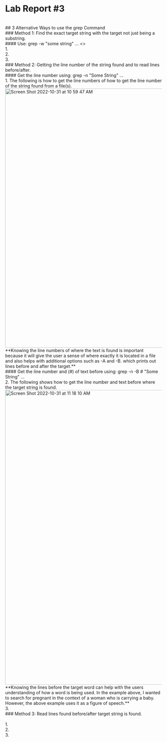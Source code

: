 # Lab Report #3
<br>
## 3 Alternative Ways to use the grep Command
<br>
### Method 1: Find the exact target string with the target not just being a substring.
<br>
#### Use: grep -w "some string" <file 1> ... <>
<br>
1.
<br>
2.
<br>
3.
<br>
### Method 2: Getting the line number of the string found and to read lines before/after.
<br>
#### Get the line number using: grep -n "Some String" <file1> ... <filen>
<br>
1. The following is how to get the line numbers of how to get the line number of the string found from a file(s).
<br>
<img width="834" alt="Screen Shot 2022-10-31 at 10 59 47 AM" src="https://user-images.githubusercontent.com/78514873/199078806-2cb7839c-6eb7-44af-8877-244568db54da.png">

<br>
**Knowing the line numbers of where the text is found is important because it will give the user a sense of where exactly it is located in a file and also helps with additional options such as -A and -B. which prints out lines before and after the target.**
<br>
#### Get the line number and (#) of text before using: grep -n -B # "Some String" <file1> ... <filen>
<br>
2. The following shows how to get the line number and text before where the target string is found.
<br>
<img width="948" alt="Screen Shot 2022-10-31 at 11 18 10 AM" src="https://user-images.githubusercontent.com/78514873/199080845-27f1367d-b3f5-4bf1-99e8-f596e2aff458.png">

<br>
**Knowing the lines before the target word can help with the users understanding of how a word is being used. In the example above, I wanted to search for pregnant in the context of a woman who is carrying a baby. However, the above example uses it as a figure of speech.**
<br>
3.
<br>
### Method 3: Read lines found before/after target string is found.
<br>
<br>
1.
<br>
2.
<br>
3.
<br>

